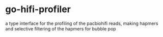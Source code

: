 # go-hifi-profiler
a type interface for the profiling of the pacbiohifi reads, making hapmers and selective filtering of the hapmers for bubble pop
